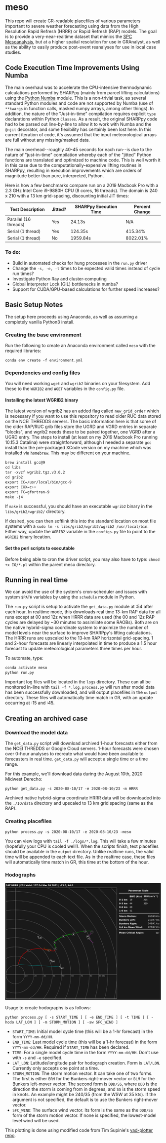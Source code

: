 # meso
This repo will create GR-readable placefiles of various parameters important to severe weather forecasting using data from the High Resolution Rapid Refresh (HRRR) or Rapid Refresh (RAP) models. The goal is to provide a very-near-realtime dataset that mimics the [SPC Mesoanalysis](https://www.spc.noaa.gov/exper/mesoanalysis/new/viewsector.php?sector=20#), but at a higher spatial resolution for use in GRAnalyst, as well as the ability to easily produce post-event reanalyses for use in local case studies.

## Code Execution Time Improvements Using Numba
The main overhaul was to accelerate the CPU-intensive thermodynamic calculations performed by SHARPpy (mainly from parcel lifting calculations) using the [Python Numba](http://numba.pydata.org/) module. This is a non-trivial task, as several standard Python modules and code are not supported by Numba (use of `**kwargs` in function calls, masked numpy arrays, among other things). In addition, the nature of the "Just-in-time" compilation requires explicit `type` declarations within Python `Classes`. As a result, the original SHARPpy code had to be parsed out line-by-line to allow it to work with Numba and the `@njit` decorator, and some flexibility has certainly been lost here. In this current iteration of code, it's assumed that the input meteorological arrays are full without any missing/masked data.

The main overhead--roughly 40-45 seconds for each run--is due to the nature of "just-in-time" compilation whereby each of the "jitted" Python functions are translated and optimized to machine code. This is well worth it in this case due to the computationally-expensive lifting routines in SHARPpy, resulting in execution improvements which are orders of magnitude better than pure, interpreted, Python.

Here is how a few benchmarks compare run on a 2019 Macbook Pro with a 2.3 GHz Intel Core i9-9880H CPU (8 cores, 16 threads). The domain is 240 x 210 with a 13 km grid-spacing, discounting initial JIT times:

| Test Description      | Jitted? | SHARPpy Execution Time | Percent Change      |
| --------------------- | ------- | ---------------------- | ------------------- |
| Parallel (16 threads) | Yes     | 24.13s                 | N/A                 |
| Serial (1 thread)     | Yes     | 124.35s                | 415.34%             |
| Serial (1 thread)     | No      | 1959.84s               | 8022.01%            |

### To do:
- Build in automated checks for hung processes in the `run.py` driver
- Change the `-s, -e, -t` times to be expected valid times instead of cycle run times?
- Investigate Python Ray and cluster-computing
- Global Interpreter Lock (GIL) bottlenecks in numba?
- Support for CUDA/GPU-based calculations for further speed increases?  

## Basic Setup Notes
The setup here proceeds using Anaconda, as well as assuming a completely vanilla Python3 install.

### Creating the base environment
Run the following to create an Anaconda environment called `meso` with the required libraries:

```
conda env create -f environment.yml
```

### Dependencies and config files
You will need working `wget` and `wgrib2` binaries on your filesystem. Add these to the `WGRIB2` and `WGET` variables in the `config.py` file.

#### Installing the latest WGRIB2 binary
The latest version of wgrib2 has an added flag called `new_grid_order` which is necessary if you want to use this repository to read older RUC data stored on the NCEI THREDDS servers. The basic information here is that some of the older RAP/RUC grib files store the UGRD and VGRD entries in separate "blocks", and wgrib2 needs these to be paired together, one VGRD after a UGRD entry. The steps to install (at least on my 2019 Macbook Pro running 10.15.3 Catalina) were straightforward, although I needed a separate `gcc` install than the pre-packaged XCode version on my machine which was installed via [`homebrew`](https://brew.sh/). This may be different on your machine.

```
brew install gcc@9
cd libs
tar -xvzf wgrib2.tgz.v3.0.2
cd grib2
export CC=/usr/local/bin/gcc-9
export CXX=c++
export FC=gfortran-9
make -j4
```

If `make` is successful, you should have an executable `wgrib2` binary in the `libs/grib2/wgrib2/` directory.

If desired, you can then softlink this into the standard location on most file systems with a `sudo ln -s libs/grib2/wgrib2/wgrib2 /usr/local/bin`. Either way, update the `WGRIB2` variable in the `configs.py` file to point to the `WGRIB2` binary location.

#### Set the perl scripts to executable
Before being able to cron the driver script, you may also have to type: `chmod +x IO/*.pl` within the parent meso directory.

## Running in real time
We can avoid the use of the system's cron-scheduler and issues with system `$PATH` variables by using the `schedule` module in Python.

The `run.py` script is setup to activate the `get_data.py` module at :54 after each hour. In realtime mode, this downloads real time 13-km RAP data for all runs except at 00 and 12z when HRRR data are used (the 00 and 12z RAP cycles are delayed by ~30 minutes to assimilate some RAOBs). Both are on the native hybrid-sigma coordinate system to maximize the number of model levels near the surface to improve SHARPpy's lifting calculations. The HRRR runs are upscaled to the 13-km RAP horizontal grid-spacing. 1 and 2-hour forecasts are linearly interpolated in time to produce a 1.5 hour forecast to update meteorological parameters three times per hour.

To automate, type:

```
conda activate meso
python run.py
```

Important log files will be located in the `logs` directory. These can all be monitored in-line with `tail -f *.log`. `process.py` will run after model data has been successfully downloaded, and will output placefiles in the `output` directory. These files will automatically time match in GR, with an update occurring at :15 and :45.

## Creating an archived case

### Download the model data
The `get_data.py` script will download archived 1-hour forecasts either from the NCEI THREDDS or Google Cloud servers. 1-hour forecasts were chosen over 0-hour analyses to recreate what would have been available to forecasters in real time. `get_data.py` will accept a single time or a time range.  

For this example, we'll download data during the August 10th, 2020 Midwest Derecho:

```
python get_data.py -s 2020-08-10/17 -e 2020-08-10/23 -m HRRR
```

Archived native hybrid-sigma coordinate HRRR data will be downloaded into the `./IO/data` directory and upscaled to 13 km grid spacing (same as the RAP).

### Creating placefiles
```
python process.py -s 2020-08-10/17 -e 2020-08-10/23 -meso
```

You can view logs with `tail -f ./logs/*.log`. This will take a few minutes (hopefully your CPU is cooled well!). When the scripts finish, text placefiles should be available in the `output` directory. Unlike realtime runs, the valid time will be appended to each text file. As in the realtime case, these files will automatically time match in GR, this time at the bottom of the hour.

### Hodographs
![](https://raw.githubusercontent.com/lcarlaw/meso/1.0.0/hodograph_example.png)

Usage to create hodographs is as follows:

```
python process.py [ -s START_TIME ] [ -e END_TIME ] [ -t TIME ] [ -hodo LAT_LON ] [ -m STORM_MOTION ] [ -sw SFC_WIND ]
```

* `START_TIME`: Initial model cycle time (this will be a 1-hr forecast) in the form `YYYY-mm-dd/HH`.
* `END_TIME`: Last model cycle time (this will be a 1-hr forecast) in the form `YYYY-mm-dd/HH`. Required if `START_TIME` has been declared.
* `TIME`: For a single model cycle time in the form `YYYY-mm-dd/HH`. Don't use with `-s` and `-e` specified.
* `LAT_LON`: Latitude/longitude pair for hodograph creation. Form is `LAT/LON`. Currently only accepts one point at a time.
* `STORM_MOTION`: The storm motion vector. It can take one of two forms. The first is either `BRM` for the Bunkers right-mover vector or `BLM` for the Bunkers left-mover vector. The second form is `DDD/SS`, where `DDD` is the direction the storm is coming from in degrees, and `SS` is the storm speed in knots. An example might be 240/35 (from the WSW at 35 kts). If the argument is not specified, the default is to use the Bunkers right-mover vector.
* `SFC_WIND`: The surface wind vector. Its form is the same as the `DDD/SS` form of the storm motion vector. If none is specified, the lowest-model level wind will be used.

This plotting is done using modified code from Tim Supinie's [vad-plotter repo](https://github.com/tsupinie/vad-plotter).

